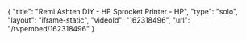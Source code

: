 {
    "title": "Remi Ashten DIY - HP Sprocket Printer - HP",
    "type": "solo",
    "layout": "iframe-static",
    "videoId": "162318496",
    "url": "\/tvpembed\/162318496"
}